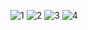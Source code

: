 ![1](https://github.com/user-attachments/assets/ad9f2a5c-6daa-4245-8974-9cc4643e5175)
![2](https://github.com/user-attachments/assets/43f0a55e-4979-43a1-b8b0-e91d99bccfcb)
![3](https://github.com/user-attachments/assets/ef1c6e69-a97c-48f5-92af-151e527845b1)
![4](https://github.com/user-attachments/assets/0b896fc9-5119-482d-9ac0-54395457a703)

